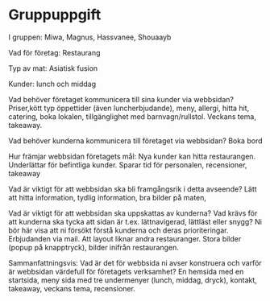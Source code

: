 # Gruppuppgift

I gruppen: Miwa, Magnus, Hassvanee, Shouaayb

Vad för företag: Restaurang

Typ av mat: Asiatisk fusion

Kunder: lunch och middag

Vad behöver företaget kommunicera till sina kunder via webbsidan? Priser,kött typ öppettider (även luncherbjudande), meny, allergi, hitta hit, catering, boka lokalen, tillgänglighet med barnvagn/rullstol. Veckans tema, takeaway.

Vad behöver kunderna kommunicera till företaget via webbsidan? Boka bord

Hur främjar webbsidan företagets mål: Nya kunder kan hitta restaurangen. Underlättar för befintliga kunder. Sparar tid för personalen, recensioner, takeaway

Vad är viktigt för att webbsidan ska bli framgångsrik i detta avseende? Lätt att hitta information, tydlig information, bra bilder på maten, 

Vad är viktigt för att webbsidan ska uppskattas av kunderna? Vad krävs för att kunderna ska tycka att sidan är t.ex. lättnavigerad, lättläst eller snygg? Ni bör här visa att ni försökt förstå kunderna och deras prioriteringar.  Erbjudanden via mail.  Att layout liknar andra restauranger. Stora bilder (popup på knapptryck), bilder inifrån restaurangen.

Sammanfattningsvis: Vad är det för webbsida ni avser konstruera och varför är webbsidan värdefull för företagets verksamhet? En hemsida med en startsida, meny sida med tre undermenyer (lunch, middag, dryck), kontakt, takeaway, veckans tema, recensioner.


